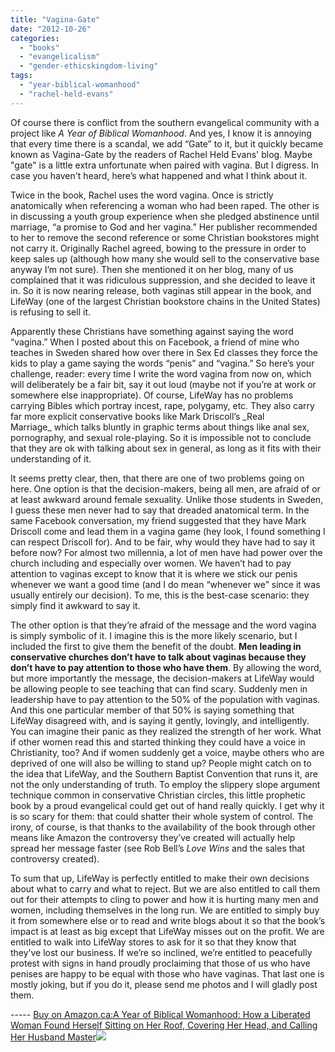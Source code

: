 ```yaml
---
title: "Vagina-Gate"
date: "2012-10-26"
categories: 
  - "books"
  - "evangelicalism"
  - "gender-ethicskingdom-living"
tags: 
  - "year-biblical-womanhood"
  - "rachel-held-evans"
---
```


Of course there is conflict from the southern evangelical community with a project like _A Year of Biblical Womanhood_. And yes, I know it is annoying that every time there is a scandal, we add “Gate” to it, but it quickly became known as Vagina-Gate by the readers of Rachel Held Evans' blog. Maybe "gate" is a little extra unfortunate when paired with vagina. But I digress. In case you haven't heard, here’s what happened and what I think about it.

Twice in the book, Rachel uses the word vagina. Once is strictly anatomically when referencing a woman who had been raped. The other is in discussing a youth group experience when she pledged abstinence until marriage, “a promise to God and her vagina.” Her publisher recommended to her to remove the second reference or some Christian bookstores might not carry it. Originally Rachel agreed, bowing to the pressure in order to keep sales up (although how many she would sell to the conservative base anyway I’m not sure). Then she mentioned it on her blog, many of us complained that it was ridiculous suppression, and she decided to leave it in. So it is now nearing release, both vaginas still appear in the book, and LifeWay (one of the largest Christian bookstore chains in the United States) is refusing to sell it.

<!--more-->Apparently these Christians have something against saying the word “vagina.” When I posted about this on Facebook, a friend of mine who teaches in Sweden shared how over there in Sex Ed classes they force the kids to play a game saying the words “penis” and “vagina.” So here’s your challenge, reader: every time I write the word vagina from now on, which will deliberately be a fair bit, say it out loud (maybe not if you’re at work or somewhere else inappropriate). Of course, LifeWay has no problems carrying Bibles which portray incest, rape, polygamy, etc. They also carry far more explicit conservative books like Mark Driscoll’s _Real Marriage_ which talks bluntly in graphic terms about things like anal sex, pornography, and sexual role-playing. So it is impossible not to conclude that they are ok with talking about sex in general, as long as it fits with their understanding of it.

It seems pretty clear, then, that there are one of two problems going on here. One option is that the decision-makers, being all men, are afraid of or at least awkward around female sexuality. Unlike those students in Sweden, I guess these men never had to say that dreaded anatomical term. In the same Facebook conversation, my friend suggested that they have Mark Driscoll come and lead them in a vagina game (hey look, I found something I can respect Driscoll for). And to be fair, why would they have had to say it before now? For almost two millennia, a lot of men have had power over the church including and especially over women. We haven’t had to pay attention to vaginas except to know that it is where we stick our penis whenever we want a good time (and I do mean “whenever we” since it was usually entirely our decision). To me, this is the best-case scenario: they simply find it awkward to say it.

The other option is that they’re afraid of the message and the word vagina is simply symbolic of it. I imagine this is the more likely scenario, but I included the first to give them the benefit of the doubt. **Men leading in conservative churches don’t have to talk about vaginas because they don’t have to pay attention to those who have them**. By allowing the word, but more importantly the message, the decision-makers at LifeWay would be allowing people to see teaching that can find scary. Suddenly men in leadership have to pay attention to the 50% of the population with vaginas. And this one particular member of that 50% is saying something that LifeWay disagreed with, and is saying it gently, lovingly, and intelligently. You can imagine their panic as they realized the strength of her work. What if other women read this and started thinking they could have a voice in Christianity, too? And if women suddenly get a voice, maybe others who are deprived of one will also be willing to stand up? People might catch on to the idea that LifeWay, and the Southern Baptist Convention that runs it, are not the only understanding of truth. To employ the slippery slope argument technique common in conservative Christian circles, this little prophetic book by a proud evangelical could get out of hand really quickly. I get why it is so scary for them: that could shatter their whole system of control. The irony, of course, is that thanks to the availability of the book through other means like Amazon the controversy they’ve created will actually help spread her message faster (see Rob Bell’s _Love Wins_ and the sales that controversy created).

To sum that up, LifeWay is perfectly entitled to make their own decisions about what to carry and what to reject. But we are also entitled to call them out for their attempts to cling to power and how it is hurting many men and women, including themselves in the long run. We are entitled to simply buy it from somewhere else or to read and write blogs about it so that the book’s impact is at least as big except that LifeWay misses out on the profit. We are entitled to walk into LifeWay stores to ask for it so that they know that they’ve lost our business. If we’re so inclined, we’re entitled to peacefully protest with signs in hand proudly proclaiming that those of us who have penises are happy to be equal with those who have vaginas. That last one is mostly joking, but if you do it, please send me photos and I will gladly post them.

\----- [Buy on Amazon.ca:A Year of Biblical Womanhood: How a Liberated Woman Found Herself Sitting on Her Roof, Covering Her Head, and Calling Her Husband Master](https://www.amazon.ca/gp/product/1595553673/ref=as_li_tf_tl?ie=UTF8&tag=theemergana0d-20&linkCode=as2&camp=15121&creative=330641&creativeASIN=1595553673)![](http://www.assoc-amazon.ca/e/ir?t=theemergana0d-20&l=as2&o=15&a=1595553673)
